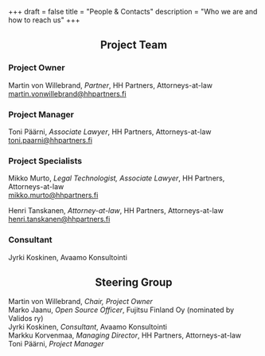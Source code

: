 +++
draft = false
title = "People & Contacts"
description = "Who we are and how to reach us"
+++

<h2 style="text-align: center">Project Team</h2>

### Project Owner

Martin von Willebrand, _Partner_, HH Partners, Attorneys-at-law<br/>
<martin.vonwillebrand@hhpartners.fi>

### Project Manager

Toni Päärni, _Associate Lawyer_, HH Partners, Attorneys-at-law <br/>
<toni.paarni@hhpartners.fi>

### Project Specialists

Mikko Murto, _Legal Technologist, Associate Lawyer_, HH Partners, Attorneys-at-law <br/>
<mikko.murto@hhpartners.fi>

Henri Tanskanen, _Attorney-at-law_, HH Partners, Attorneys-at-law <br/>
<henri.tanskanen@hhpartners.fi>

### Consultant

Jyrki Koskinen, Avaamo Konsultointi

<h2 style="text-align: center">Steering Group</h2>

Martin von Willebrand, _Chair, Project Owner_  
Marko Jaanu, _Open Source Officer_, Fujitsu Finland Oy (nominated by Validos ry)  
Jyrki Koskinen, _Consultant_, Avaamo Konsultointi  
Markku Korvenmaa, _Managing Director_, HH Partners, Attorneys-at-law  
Toni Päärni, _Project Manager_

